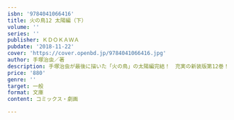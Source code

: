```yaml
---
isbn: '9784041066416'
title: 火の鳥12 太陽編（下）
volume: ''
series: ''
publisher: ＫＤＯＫＡＷＡ
pubdate: '2018-11-22'
cover: 'https://cover.openbd.jp/9784041066416.jpg'
author: 手塚治虫／著
description: 手塚治虫が最後に描いた「火の鳥」の太陽編完結！　充実の新装版第12巻！
price: '880'
genre: ''
target: 一般
format: 文庫
content: コミックス・劇画

---
```

